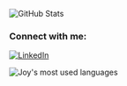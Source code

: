 <!--

### Hey there 👋

<img align="left" alt="Visual Studio Code" width="26px" src="https://raw.githubusercontent.com/github/explore/80688e429a7d4ef2fca1e82350fe8e3517d3494d/topics/visual-studio-code/visual-studio-code.png" />
**rezaJOY/rezaJOY** is a ✨ _special_ ✨ repository because its `README.md` (this file) appears on your GitHub profile.



- 🔭 I’m currently as App Developer at Myzoo.asia
- 🌱 I’m currently learning Docker
- 👯 I’m looking to collaborate on Cyber Security
- 💬 Ask me about Mobile Apps, Cyber Security, Ethical Hacking
- 📫 How to reach me: ziaurreza_joy@yahoo.com
- ⚡ Fun fact: I dont isolate myself while coding 

![python-programming-language-icon](https://user-images.githubusercontent.com/52202888/191547564-2ca4c9e6-0c95-4a24-95e8-1002b9a54b4d.png)
<a href="https://stardev.io/developers/rezaJOY"><img alt="Check out rezaJOY's profile on stardev.io" src="https://stardev.io/developers/rezaJOY/badge/languages/global.svg" /></a>
 
![GitHub Stats](https://github-readme-stats.vercel.app/api?username=rezaJOY&theme=tokyonight)
-->




![GitHub Stats](https://github-readme-stats.vercel.app/api?username=rezaJOY&theme=blue)


### Connect with me:

[![LinkedIn](https://img.shields.io/badge/LinkedIn-0077B5?style=for-the-badge&logo=linkedin&logoColor=white)](https://www.linkedin.com/in/ziaurrezajoy/)


<!--
- 🔭 Working as App Developer at  [MyZoo](https://myzoo.asia)
- 🔭 Working as Cyber Security Analyst at  [Fiverr](https://fiverr.com)
## I'm a Mobile App Developer & Pen-Tester
-->
<!--
| Stackoverflow Status |
| -------------------- |
| <a href="https://stackoverflow.com/users/7004995/eyllanesc"><img src="https://stackoverflow.com/users/flair/7004995.png" width="208" height="58" alt="Utshaw's Stack Overflow stat" title="Utshaw's Stack Overflow stat"></a> |
-->

<!--
### Languages and Tools:

<img align="left" alt="Android Studio" width="26px" src="https://user-images.githubusercontent.com/52202888/170240210-269951d3-416f-4fc6-bddb-e2da23e68040.png"/>
<img align="left" alt="Xcode" width="26px" src="https://user-images.githubusercontent.com/52202888/170240535-d028a7f8-cff2-49fd-9e9d-55b1daa83280.png"/>
<img align="left" alt="Visual Studio Code" width="26px" src="https://raw.githubusercontent.com/github/explore/80688e429a7d4ef2fca1e82350fe8e3517d3494d/topics/visual-studio-code/visual-studio-code.png" />
<img align="left" alt="Flutter" width="26px" src="https://user-images.githubusercontent.com/52202888/170240858-9a35014d-3f6b-4074-9ec0-546d4fdfe4d6.png"/>
<img align="left" alt="Dart" width="24px" src="https://user-images.githubusercontent.com/52202888/191546623-4b760f11-55c3-4906-a143-c182a602fd86.png"/>
<img align="left" alt="Kotlin" width="22px" src="https://user-images.githubusercontent.com/52202888/191547009-a595d8b5-8a28-44ab-8726-116f5a7f92d2.png"/>
<img align="left" alt="python" width="22px" src="https://user-images.githubusercontent.com/52202888/191547564-2ca4c9e6-0c95-4a24-95e8-1002b9a54b4d.png"/>
<img align="left" alt="HTML5" width="26px" src="https://raw.githubusercontent.com/github/explore/80688e429a7d4ef2fca1e82350fe8e3517d3494d/topics/html/html.png" />
<img align="left" alt="CSS3" width="26px" src="https://raw.githubusercontent.com/github/explore/80688e429a7d4ef2fca1e82350fe8e3517d3494d/topics/css/css.png" />
<img align="left" alt="MySQL" width="26px" src="https://raw.githubusercontent.com/github/explore/80688e429a7d4ef2fca1e82350fe8e3517d3494d/topics/mysql/mysql.png" />
<img align="left" alt="Git" width="26px" src="https://user-images.githubusercontent.com/52202888/191548670-4e0c90e0-a4b8-4817-814e-cd908d6e42fe.png" />
<img align="left" alt="Terminal" width="26px" src="https://raw.githubusercontent.com/github/explore/80688e429a7d4ef2fca1e82350fe8e3517d3494d/topics/terminal/terminal.png" />
<img align="left" alt="Kali Linux" width="26px" src="https://user-images.githubusercontent.com/52202888/170241169-520644ba-86fa-4b22-81e0-5e15b68c93c6.png"/>
<img align="left" alt="Burp Suite" width="26px" src="https://assets.tryhackme.com/img/modules/burp-suite.png"/>
<br />
<br />
-->





<img align="center" style="margin: 0 auto; display: block" src="https://github-readme-stats.vercel.app/api/top-langs/?username=rezaJOY" alt="Joy's most used languages" />




